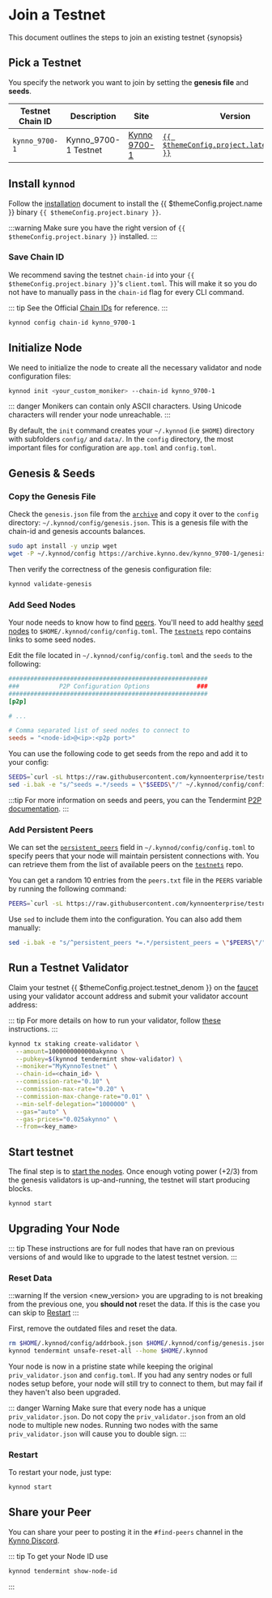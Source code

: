 <!--
order: 4
-->

# Join a Testnet

This document outlines the steps to join an existing testnet {synopsis}

## Pick a Testnet

You specify the network you want to join by setting the **genesis file** and **seeds**.

| Testnet Chain ID | Description                       | Site                                                                       | Version                                                                                  | Status  |
| ---------------- | --------------------------------- | -------------------------------------------------------------------------- | ---------------------------------------------------------------------------------------- | ------- |
| `kynno_9700-1`   | Kynno_9700-1 Testnet              | [Kynno 9700-1](https://github.com/ahmedoubadi/testnets/tree/main/kynno_9700-1) | [`{{ $themeConfig.project.latest_version }}`](https://github.com/kynnoenterprise/core/releases) | `Live`  |

## Install `kynnod`

Follow the [installation](./quickstart/installation.md) document to install the {{ $themeConfig.project.name }} binary `{{ $themeConfig.project.binary }}`.

:::warning
Make sure you have the right version of `{{ $themeConfig.project.binary }}` installed.
:::

### Save Chain ID

We recommend saving the testnet `chain-id` into your `{{ $themeConfig.project.binary }}`'s `client.toml`. This will make it so you do not have to manually pass in the `chain-id` flag for every CLI command.

::: tip
See the Official [Chain IDs](./../users/technical_concepts/chain_id.md#official-chain-ids) for reference.
:::

```bash
kynnod config chain-id kynno_9700-1
```

## Initialize Node

We need to initialize the node to create all the necessary validator and node configuration files:

```bash
kynnod init <your_custom_moniker> --chain-id kynno_9700-1
```

::: danger
Monikers can contain only ASCII characters. Using Unicode characters will render your node unreachable.
:::

By default, the `init` command creates your `~/.kynnod` (i.e `$HOME`) directory with subfolders `config/` and `data/`.
In the `config` directory, the most important files for configuration are `app.toml` and `config.toml`.

## Genesis & Seeds

### Copy the Genesis File

Check the `genesis.json` file from the [`archive`](https://archive.kynno.dev/kynno_9700-1/genesis.json) and copy it over to the `config` directory: `~/.kynnod/config/genesis.json`. This is a genesis file with the chain-id and genesis accounts balances.

```bash
sudo apt install -y unzip wget
wget -P ~/.kynnod/config https://archive.kynno.dev/kynno_9700-1/genesis.json
```

Then verify the correctness of the genesis configuration file:

```bash
kynnod validate-genesis
```

### Add Seed Nodes

Your node needs to know how to find [peers](https://docs.tendermint.com/master/tendermint-core/using-tendermint.html#peers). You'll need to add healthy [seed nodes](https://docs.tendermint.com/master/tendermint-core/using-tendermint.html#seed) to `$HOME/.kynnod/config/config.toml`. The [`testnets`](https://github.com/tharsis/testnets) repo contains links to some seed nodes.

Edit the file located in `~/.kynnod/config/config.toml` and the `seeds` to the following:

```toml
#######################################################
###           P2P Configuration Options             ###
#######################################################
[p2p]

# ...

# Comma separated list of seed nodes to connect to
seeds = "<node-id>@<ip>:<p2p port>"
```

You can use the following code to get seeds from the repo and add it to your config:

```bash
SEEDS=`curl -sL https://raw.githubusercontent.com/kynnoenterprise/testnets/main/kynno_9700-1/seeds.txt | awk '{print $1}' | paste -s -d, -`
sed -i.bak -e "s/^seeds =.*/seeds = \"$SEEDS\"/" ~/.kynnod/config/config.toml
```

:::tip
For more information on seeds and peers, you can the Tendermint [P2P documentation](https://docs.tendermint.com/master/spec/p2p/peer.html).
:::

### Add Persistent Peers

We can set the [`persistent_peers`](https://docs.tendermint.com/master/tendermint-core/using-tendermint.html#persistent-peer) field in `~/.kynnod/config/config.toml` to specify peers that your node will maintain persistent connections with. You can retrieve them from the list of
available peers on the [`testnets`](https://github.com/kynnoenterprise/testnets) repo.

You can get a random 10 entries from the `peers.txt` file in the `PEERS` variable by running the following command:

```bash
PEERS=`curl -sL https://raw.githubusercontent.com/kynnoenterprise/testnets/main/kynno_9700-1/peers.txt | sort -R | head -n 10 | awk '{print $1}' | paste -s -d, -`
```

Use `sed` to include them into the configuration. You can also add them manually:

```bash
sed -i.bak -e "s/^persistent_peers *=.*/persistent_peers = \"$PEERS\"/" ~/.kynnod/config/config.toml
```

## Run a Testnet Validator

Claim your testnet {{ $themeConfig.project.testnet_denom }} on the [faucet](https://faucet.kynno.dev) using your validator account address and submit your validator account address:

::: tip
For more details on how to run your validator, follow [these](./setup/run_validator.md) instructions.
:::

```bash
kynnod tx staking create-validator \
  --amount=1000000000000akynno \
  --pubkey=$(kynnod tendermint show-validator) \
  --moniker="MyKynnoTestnet" \
  --chain-id=<chain_id> \
  --commission-rate="0.10" \
  --commission-max-rate="0.20" \
  --commission-max-change-rate="0.01" \
  --min-self-delegation="1000000" \
  --gas="auto" \
  --gas-prices="0.025akynno" \
  --from=<key_name>
```

## Start testnet

The final step is to [start the nodes](./quickstart/run_node.md#start-node). Once enough voting power (+2/3) from the genesis validators is up-and-running, the testnet will start producing blocks.

```bash
kynnod start
```

## Upgrading Your Node

::: tip
These instructions are for full nodes that have ran on previous versions of and would like to upgrade to the latest testnet version.
:::

### Reset Data

:::warning
If the version <new_version> you are upgrading to is not breaking from the previous one, you **should not** reset the data. If this is the case you can skip to [Restart](#restart)
:::

First, remove the outdated files and reset the data.

```bash
rm $HOME/.kynnod/config/addrbook.json $HOME/.kynnod/config/genesis.json
kynnod tendermint unsafe-reset-all --home $HOME/.kynnod
```

Your node is now in a pristine state while keeping the original `priv_validator.json` and `config.toml`. If you had any sentry nodes or full nodes setup before,
your node will still try to connect to them, but may fail if they haven't also
been upgraded.

::: danger Warning
Make sure that every node has a unique `priv_validator.json`. Do not copy the `priv_validator.json` from an old node to multiple new nodes. Running two nodes with the same `priv_validator.json` will cause you to double sign.
:::

### Restart

To restart your node, just type:

```bash
kynnod start
```

## Share your Peer

You can share your peer to posting it in the `#find-peers` channel in the [Kynno Discord](https://discord.gg/r72mjgHj).

::: tip
To get your Node ID use

```bash
kynnod tendermint show-node-id
```

:::
